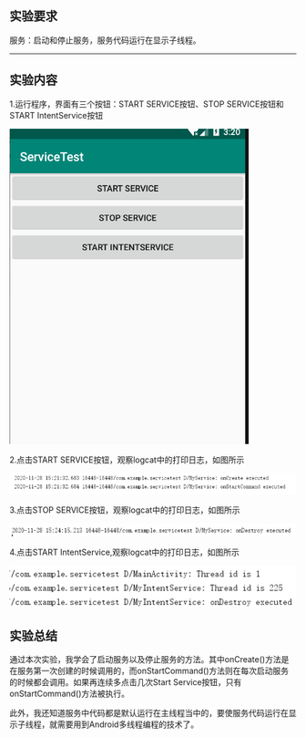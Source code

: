 ## 实验要求

 服务：启动和停止服务，服务代码运行在显示子线程。

------

## 实验内容

1.运行程序，界面有三个按钮：START SERVICE按钮、STOP SERVICE按钮和START IntentService按钮

![Image](https://github.com/Small-Windmill/2018118118_Android/raw/master/ServiceTest/Image/1.png)

2.点击START SERVICE按钮，观察logcat中的打印日志，如图所示

![Image](https://github.com/Small-Windmill/2018118118_Android/raw/master/ServiceTest/Image/2.png)

3.点击STOP SERVICE按钮，观察logcat中的打印日志，如图所示

![Image](https://github.com/Small-Windmill/2018118118_Android/raw/master/ServiceTest/Image/3.png)

4.点击START IntentService,观察logcat中的打印日志，如图所示

![Image](https://github.com/Small-Windmill/2018118118_Android/raw/master/ServiceTest/Image/4.png)

## 实验总结

通过本次实验，我学会了启动服务以及停止服务的方法。其中onCreate()方法是在服务第一次创建的时候调用的，而onStartCommand()方法则在每次启动服务的时候都会调用。如果再连续多点击几次Start Service按钮，只有onStartCommand()方法被执行。

此外，我还知道服务中代码都是默认运行在主线程当中的，要使服务代码运行在显示子线程，就需要用到Android多线程编程的技术了。